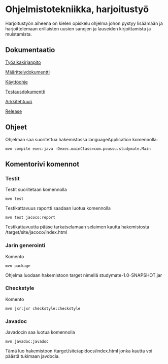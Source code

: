 <h1> Ohjelmistotekniikka, harjoitustyö </h1> 

Harjoitustyön aiheena on kielen opiskelu ohjelma johon pystyy lisäämään ja harjoittelemaan erillaisten uusien sanojen ja lauseiden kirjoittamista ja muistamista.

<h2>Dokumentaatio</h2>

[Työaikakirjanpito](https://github.com/Branuz/ot-harjoitustyo/blob/master/documents/tuntikirjanpito.md)

[Määrittelydokumentti](https://github.com/Branuz/ot-harjoitustyo/blob/master/documents/specificationOfRequirements.md)

[Käyttöohje](https://github.com/Branuz/ot-harjoitustyo/blob/master/documents/Usage%20instructions.md)

[Testausdokumentti](https://github.com/Branuz/ot-harjoitustyo/blob/master/documents/TestiDokumentaatio.md)

[Arkkitehtuuri](https://github.com/Branuz/ot-harjoitustyo/blob/master/documents/Architecture.md)

[Release](https://github.com/Branuz/ot-harjoitustyo/releases/tag/viikko7)


<h2>Ohjeet</h2>

Ohjelman saa suoritettua hakemistossa languageApplication komennolla: 
```
mvn compile exec:java -Dexec.mainClass=com.poussu.studymate.Main
```

<h2>Komentorivi komennot</h2>

<h3>Testit</h3>

Testit suoritetaan komennolla


```
mvn test
```
Testikattavuus raportti saadaan luotua komennolla

```
mvn test jacoco:report
```
Testikattavuutta pääse tarkatselamaan selaimen kautta hakemistosta /target/site/jacoco/index.html

<h3>Jarin generointi</h3>

Komento
```
mvn package 
```
Ohjelma luodaan hakemistoon target nimellä studymate-1.0-SNAPSHOT.jar


<h3>Checkstyle</h3>

Komento

```
mvn jxr:jxr checkstyle:checkstyle
```
<h3>Javadoc</h3>

Javadocin saa luotua komennolla 

```
mvn javadoc:javadoc
```
Tämä luo hakemistoon /target/site/apidocs/index.html jonka kautta voi päästä tukimaan javdocia.
  


